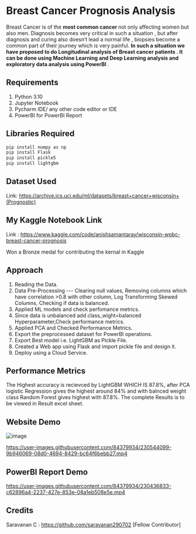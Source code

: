 # Breast Cancer Prognosis Analysis 

  Breast Cancer is of the <strong> most common cancer </strong> not only affecting women but also men. Diagnosis becomes very critical in such a situation  ,
  but after diagnosis and curing also doesn’t lead a normal life , biopsies become a common part of their journey which is very painful. 
  <strong>In such a situation we have proposed to do Longitudinal analysis of Breast cancer patients . It can be done using Machine Learning and Deep Learning analysis 
  and exploratory data analysis using PowerBI </strong>.

## Requirements

1. Python 3.10
2. Jupyter Notebook
3. Pycharm IDE/ any other code editor or IDE
4. PowerBI for PowerBI Report
  
## Libraries Required

```bash
pip install numpy as np
pip install Flask
pip install pickle5
pip install lightgbm
```
## Dataset Used

Link: https://archive.ics.uci.edu/ml/datasets/breast+cancer+wisconsin+(Prognostic)

## My Kaggle Notebook Link

Link : https://www.kaggle.com/code/anishsamantaray/wisconsin-wpbc-breast-cancer-prognosis

Won a Bronze medal for contributing the kernal in Kaggle

## Approach

1. Reading the Data.
2. Data Pre-Processing --- Clearing null values, Removing columns which have correlation >0.8 with other column, Log Transforming Skewed Columns, Checking if data is balanced.
3. Applied ML models and check perfomance metrics.
4. Since data is unbalanced add class_wight=balanced Hyperparameter,Check performance metrics.
5. Applied PCA and Checked Performance Metrics.
6. Export the preprocessed dataset for PowerBI operations.
7. Export Best model i.e. LightGBM as Pickle File.
8. Created a Web app using Flask and import pickle file and design it.
9. Deploy using a Cloud Service.

## Performance Metrics

The Highest accuracy is recievced by LightGBM WHICH IS 87.8%, after PCA logistic Regression gives the highest around 84% and with balnced weight class Random Forest gives highest with 87.8%.
The complete Results is to be viewed in Result excel sheet.

## Website Demo

![image](https://user-images.githubusercontent.com/84379934/233467731-62a25808-386f-4468-8269-bc52f48ad83b.png)



https://user-images.githubusercontent.com/84379934/230544099-9b946069-08d0-4694-8429-bc64f6bebb27.mp4



## PowerBI Report Demo



https://user-images.githubusercontent.com/84379934/230436833-c62896a4-2237-427e-853e-08a1eb508e5e.mp4

## Credits

Saravanan C : https://github.com/saravanan290702 [Fellow Contributor]

